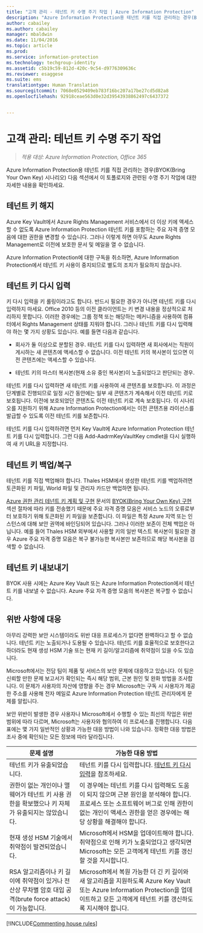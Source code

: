 ```yaml
---
title: "고객 관리 - 테넌트 키 수명 주기 작업 | Azure Information Protection"
description: "Azure Information Protection용 테넌트 키를 직접 관리하는 경우(BYOK(Bring Your Own Key) 시나리오)와 관련된 수명 주기 작업에 대한 정보를 제공합니다."
author: cabailey
ms.author: cabailey
manager: mbaldwin
ms.date: 11/04/2016
ms.topic: article
ms.prod: 
ms.service: information-protection
ms.technology: techgroup-identity
ms.assetid: c5b19c59-812d-420c-9c54-d9776309636c
ms.reviewer: esaggese
ms.suite: ems
translationtype: Human Translation
ms.sourcegitcommit: 7068e0529409eb783f16bc207a17be27cd5d82a8
ms.openlocfilehash: 92918ceae563d0e32d39543938862497c6437372


---
```



# <a name="customer-managed-tenant-key-lifecycle-operations"></a>고객 관리: 테넌트 키 수명 주기 작업

>*적용 대상: Azure Information Protection, Office 365*

Azure Information Protection용 테넌트 키를 직접 관리하는 경우(BYOK(Bring Your Own Key) 시나리오) 다음 섹션에서 이 토폴로지와 관련된 수명 주기 작업에 대한 자세한 내용을 확인하세요.

## <a name="revoke-your-tenant-key"></a>테넌트 키 해지
Azure Key Vault에서 Azure Rights Management 서비스에서 더 이상 키에 액세스할 수 없도록 Azure Information Protection 테넌트 키를 포함하는 주요 자격 증명 모음에 대한 권한을 변경할 수 있습니다. 그러나 이렇게 하면 아무도 Azure Rights Management로 이전에 보호한 문서 및 메일을 열 수 없습니다.

Azure Information Protection에 대한 구독을 취소하면, Azure Information Protection에서 테넌트 키 사용이 중지되므로 별도의 조치가 필요하지 않습니다.


## <a name="re-key-your-tenant-key"></a>테넌트 키 다시 입력
키 다시 입력을 키 롤링이라고도 합니다. 반드시 필요한 경우가 아니면 테넌트 키를 다시 입력하지 마세요. Office 2010 등의 이전 클라이언트는 키 변경 내용을 정상적으로 처리하지 못합니다. 이러한 경우에는 그룹 정책 또는 해당하는 메커니즘을 사용하여 컴퓨터에서 Rights Management 상태를 지워야 합니다. 그러나 테넌트 키를 다시 입력해야 하는 몇 가지 상황도 있습니다. 예를 들면 다음과 같습니다.

-   회사가 둘 이상으로 분할된 경우. 테넌트 키를 다시 입력하면 새 회사에서는 직원이 게시하는 새 콘텐츠에 액세스할 수 없습니다. 이전 테넌트 키의 복사본이 있으면 이전 콘텐츠에는 액세스할 수 있습니다.

-   테넌트 키의 마스터 복사본(현재 소유 중인 복사본)이 노출되었다고 판단되는 경우.

테넌트 키를 다시 입력하면 새 테넌트 키를 사용하여 새 콘텐츠를 보호합니다. 이 과정은 단계별로 진행되므로 일정 시간 동안에는 일부 새 콘텐츠가 계속해서 이전 테넌트 키로 보호됩니다. 이전에 보호되었던 콘텐츠도 이전 테넌트 키로 계속 보호됩니다. 이 시나리오를 지원하기 위해 Azure Information Protection에서는 이전 콘텐츠용 라이선스를 발급할 수 있도록 이전 테넌트 키를 보존합니다.

테넌트 키를 다시 입력하려면 먼저 Key Vault에 Azure Information Protection 테넌트 키를 다시 입력합니다. 그런 다음 Add-AadrmKeyVaultKey cmdlet을 다시 실행하여 새 키 URL을 지정합니다.

## <a name="backup-and-recover-your-tenant-key"></a>테넌트 키 백업/복구
테넌트 키를 직접 백업해야 합니다. Thales HSM에서 생성한 테넌트 키를 백업하려면 토큰화된 키 파일, World 파일 및 관리자 카드만 백업하면 됩니다.

[Azure 권한 관리 테넌트 키 계획 및 구현](../plan-design/plan-implement-tenant-key.md) 문서의 [BYOK(Bring Your Own Key) 구현](../plan-design/plan-implement-tenant-key.md#implementing-your-azure-information-protection-tenant-key) 섹션 절차에 따라 키를 전송했기 때문에 주요 자격 증명 모음은 서비스 노드의 오류로부터 보호하기 위해 토큰화된 키 파일을 보존합니다. 이 파일은 특정 Azure 지역 또는 인스턴스에 대해 보안 권역에 바인딩되어 있습니다. 그러나 이러한 보존이 전체 백업은 아닙니다. 예를 들어 Thales HSM 외부에서 사용할 키의 일반 텍스트 복사본이 필요한 경우 Azure 주요 자격 증명 모음은 복구 불가능한 복사본만 보존하므로 해당 복사본을 검색할 수 없습니다.

## <a name="export-your-tenant-key"></a>테넌트 키 내보내기
BYOK 사용 시에는 Azure Key Vault 또는 Azure Information Protection에서 테넌트 키를 내보낼 수 없습니다. Azure 주요 자격 증명 모음의 복사본은 복구할 수 없습니다. 

## <a name="respond-to-a-breach"></a>위반 사항에 대응
아무리 강력한 보안 시스템이라도 위반 대응 프로세스가 없다면 완벽하다고 할 수 없습니다. 테넌트 키는 노출되거나 도용될 수 있습니다. 테넌트 키를 효율적으로 보호한다고 하더라도 현재 생성 HSM 기술 또는 현재 키 길이/알고리즘에 취약점이 있을 수도 있습니다.

Microsoft에서는 전담 팀이 제품 및 서비스의 보안 문제에 대응하고 있습니다. 이 팀은 신뢰할 만한 문제 보고서가 확인되는 즉시 해당 범위, 근본 원인 및 완화 방법을 조사합니다. 이 문제가 사용자의 자산에 영향을 주는 경우 Microsoft는 구독 시 사용자가 제공한 주소를 사용해 전자 메일로 Azure Information Protection 테넌트 관리자에게 문제를 알립니다.

보안 위반이 발생한 경우 사용자나 Microsoft에서 수행할 수 있는 최선의 작업은 위반 범위에 따라 다르며, Microsoft는 사용자와 협의하여 이 프로세스를 진행합니다. 다음 표에는 몇 가지 일반적인 상황과 가능한 대응 방법이 나와 있습니다. 정확한 대응 방법은 조사 중에 확인되는 모든 정보에 따라 달라집니다.

|문제 설명|가능한 대응 방법|
|------------------------|-------------------|
|테넌트 키가 유출되었습니다.|테넌트 키를 다시 입력합니다. [테넌트 키 다시 입력](#re-key-your-tenant-key)을 참조하세요.|
|권한이 없는 개인이나 맬웨어가 테넌트 키 사용 권한을 확보했으나 키 자체가 유출되지는 않았습니다.|이 경우에는 테넌트 키를 다시 입력해도 도움이 되지 않으며 근본 원인을 분석해야 합니다. 프로세스 또는 소프트웨어 버그로 인해 권한이 없는 개인이 액세스 권한을 얻은 경우에는 해당 상황을 해결해야 합니다.|
|현재 생성 HSM 기술에서 취약점이 발견되었습니다.|Microsoft에서 HSM을 업데이트해야 합니다. 취약점으로 인해 키가 노출되었다고 생각되면 Microsoft는 모든 고객에게 테넌트 키를 갱신할 것을 지시합니다.|
|RSA 알고리즘이나 키 길이에 취약점이 있거나 전산상 무차별 암호 대입 공격(brute force attack)이 가능합니다.|Microsoft에서 복원 가능한 더 긴 키 길이와 새 알고리즘을 지원하도록 Azure Key Vault 또는 Azure Information Protection을 업데이트하고 모든 고객에게 테넌트 키를 갱신하도록 지시해야 합니다.|

[!INCLUDE[Commenting house rules](../includes/houserules.md)]




<!--HONumber=Jan17_HO4-->



